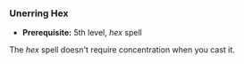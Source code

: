 ### Unerring Hex
- **Prerequisite:** 5th level, *hex* spell

The *hex* spell doesn't require concentration when you cast it.
